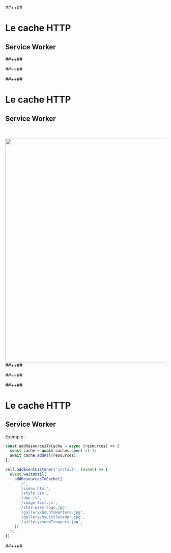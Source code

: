 <!-- .slide: class="tc-multiple-columns with-code" -->

##++##

# Le cache HTTP

## Service Worker
##++##


##==##

<!-- .slide: class="tc-multiple-columns with-code" -->

##++##

# Le cache HTTP

## Service Worker

<img src="./assets/images/03-speed/cache-sw.svg" style="width: 700px; height: auto; display: block;  margin: auto; margin-top: 50px;"  />
##++##


##==##

<!-- .slide: class="tc-multiple-columns with-code" -->

##++##

# Le cache HTTP

## Service Worker

Exemple :

```javascript
const addResourcesToCache = async (resources) => {
  const cache = await caches.open('v1');
  await cache.addAll(resources);
};

self.addEventListener('install', (event) => {
  event.waitUntil(
    addResourcesToCache([
      '/',
      '/index.html',
      '/style.css',
      '/app.js',
      '/image-list.js',
      '/star-wars-logo.jpg',
      '/gallery/bountyHunters.jpg',
      '/gallery/myLittleVader.jpg',
      '/gallery/snowTroopers.jpg',
    ])
  );
});
```
##++##
